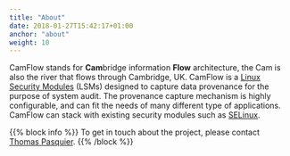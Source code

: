 ```yaml
---
title: "About"
date: 2018-01-27T15:42:17+01:00
anchor: "about"
weight: 10
---
```


CamFlow stands for **Cam**bridge information **Flow** architecture, the Cam is also the river that flows through Cambridge, UK.
CamFlow is a [Linux Security Modules](https://www.kernel.org/doc/Documentation/security/LSM.txt) (LSMs) designed to capture data provenance for the purpose of system audit.
The provenance capture mechanism is highly configurable, and can fit the needs of many different type of applications.
CamFlow can stack with existing security modules such as [SELinux](https://access.redhat.com/documentation/en-us/red_hat_enterprise_linux/5/html/deployment_guide/ch-selinux).

{{% block info %}}
To get in touch about the project, please contact [Thomas Pasquier](http://tfjmp.org).
{{% /block %}}
